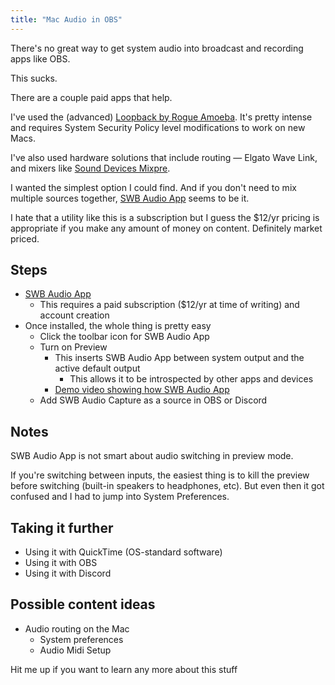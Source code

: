 ```yaml
---
title: "Mac Audio in OBS"
---
```


There's no great way to get system audio into broadcast and recording apps like OBS.

This sucks.

There are a couple paid apps that help.

I've used the (advanced) [Loopback by Rogue Amoeba](https://rogueamoeba.com/loopback/). It's pretty intense and requires System Security Policy level modifications to work on new Macs.

I've also used hardware solutions that include routing — Elgato Wave Link, and mixers like [Sound Devices Mixpre](https://amzn.to/3B1w79x).

I wanted the simplest option I could find. And if you don't need to mix multiple sources together, [SWB Audio App](https://shinywhitebox.com/swb-audio-app) seems to be it.

I hate that a utility like this is a subscription but I guess the $12/yr pricing is appropriate if you make any amount of money on content. Definitely market priced.

## Steps

- [SWB Audio App](https://shinywhitebox.com/swb-audio-app)
  - This requires a paid subscription ($12/yr at time of writing) and account creation
- Once installed, the whole thing is pretty easy
  - Click the toolbar icon for SWB Audio App
  - Turn on Preview
    - This inserts SWB Audio App between system output and the active default output
      - This allows it to be introspected by other apps and devices
    - [Demo video showing how SWB Audio App](https://youtu.be/SH0PAptn5b4)
  - Add SWB Audio Capture as a source in OBS or Discord

## Notes

SWB Audio App is not smart about audio switching in preview mode.

If you're switching between inputs, the easiest thing is to kill the preview before switching (built-in speakers to headphones, etc). But even then it got confused and I had to jump into System Preferences.

## Taking it further

- Using it with QuickTime (OS-standard software)
- Using it with OBS
- Using it with Discord

## Possible content ideas

- Audio routing on the Mac
  - System preferences
  - Audio Midi Setup

Hit me up if you want to learn any more about this stuff